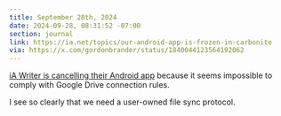 ```yaml
---
title: September 28th, 2024
date: 2024-09-28, 08:31:52 -07:00
section: journal
link: https://ia.net/topics/our-android-app-is-frozen-in-carbonite
via: https://x.com/gordonbrander/status/1840044123564192062
---
```

[iA Writer is cancelling their Android app](https://ia.net/topics/our-android-app-is-frozen-in-carbonite) because it seems impossible to comply with Google Drive connection rules. 

I see so clearly that we need a user-owned file sync protocol. 
